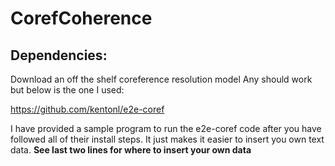 # CorefCoherence


## Dependencies:
Download an off the shelf coreference resolution model
Any should work but below is the one I used:

https://github.com/kentonl/e2e-coref

I have provided a sample program to run the e2e-coref code after you have
followed all of their install steps. It just makes it easier to insert
you own text data.
**See last two lines for where to insert your own data**
